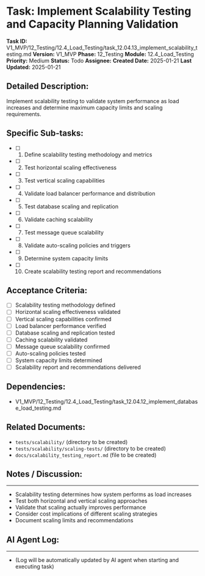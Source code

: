 # Task: Implement Scalability Testing and Capacity Planning Validation

**Task ID:** V1_MVP/12_Testing/12.4_Load_Testing/task_12.04.13_implement_scalability_testing.md
**Version:** V1_MVP
**Phase:** 12_Testing
**Module:** 12.4_Load_Testing
**Priority:** Medium
**Status:** Todo
**Assignee:**
**Created Date:** 2025-01-21
**Last Updated:** 2025-01-21

## Detailed Description:
Implement scalability testing to validate system performance as load increases and determine maximum capacity limits and scaling requirements.

## Specific Sub-tasks:
- [ ] 1. Define scalability testing methodology and metrics
- [ ] 2. Test horizontal scaling effectiveness
- [ ] 3. Test vertical scaling capabilities
- [ ] 4. Validate load balancer performance and distribution
- [ ] 5. Test database scaling and replication
- [ ] 6. Validate caching scalability
- [ ] 7. Test message queue scalability
- [ ] 8. Validate auto-scaling policies and triggers
- [ ] 9. Determine system capacity limits
- [ ] 10. Create scalability testing report and recommendations

## Acceptance Criteria:
- [ ] Scalability testing methodology defined
- [ ] Horizontal scaling effectiveness validated
- [ ] Vertical scaling capabilities confirmed
- [ ] Load balancer performance verified
- [ ] Database scaling and replication tested
- [ ] Caching scalability validated
- [ ] Message queue scalability confirmed
- [ ] Auto-scaling policies tested
- [ ] System capacity limits determined
- [ ] Scalability report and recommendations delivered

## Dependencies:
- V1_MVP/12_Testing/12.4_Load_Testing/task_12.04.12_implement_database_load_testing.md

## Related Documents:
- `tests/scalability/` (directory to be created)
- `tests/scalability/scaling-tests/` (directory to be created)
- `docs/scalability_testing_report.md` (file to be created)

## Notes / Discussion:
---
* Scalability testing determines how system performs as load increases
* Test both horizontal and vertical scaling approaches
* Validate that scaling actually improves performance
* Consider cost implications of different scaling strategies
* Document scaling limits and recommendations

## AI Agent Log:
---
* (Log will be automatically updated by AI agent when starting and executing task)
